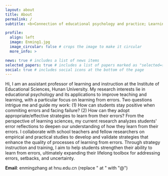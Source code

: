 ```yaml
---
layout: about
title: About
permalink: /
subtitle: <b>Connection of educational psychology and practice; Learning from errors</b>

profile:
  align: left
  image: Enming1.jpg
  image_circular: false # crops the image to make it circular
  more_info: >

news: true # includes a list of news items
selected_papers: true # includes a list of papers marked as "selected={true}"
social: true # includes social icons at the bottom of the page
---
```


Hi, I am an assistant professor of learning and instruction at the Institute of Educational Sciences, Hunan University. My research interests lie in educational psychology and its applications to improve teaching and learning, with a particular focus on learning from errors. Two questions intrigue me and guide my work: (1) How can students stay positive when commiting errors and facing failure? (2) How can they adopt appropriate/effective strategies to learn from their errors? From the perspective of learning sciences, my current research analyzes students' error reflections to deepen our understanding of how they learn from their errors. I collaborate with school teachers and fellow researchers on empirical and practical studies to develop and validate strategies that enhance the quality of processes of learning from errors. Through strategy instruction and training, I aim to help students strengthen their ability to learn from errors, ultimately expanding their lifelong toolbox for addressing errors, setbacks, and uncertainty.

<b>Email</b>: enmingzhang at hnu.edu.cn (replace " at " with "@") 